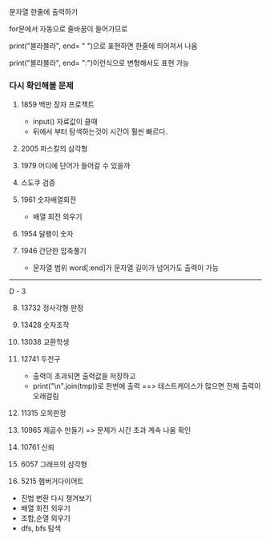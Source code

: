 문자열 한줄에 출력하기

for문에서 자동으로 줄바꿈이 들어가므로

 print("블라블라", end= " ")으로 표현하면 한줄에 띄어져서 나옴

print("블라블라", end= ":")이런식으로 변형해서도 표현 가능



### 다시 확인해볼 문제

1. 1859 백만 장자 프로젝트
   - input() 자료값이 클때 
   - 뒤에서 부터 탐색하는것이 시간이 훨씬 빠르다. 

2. 2005 파스칼의 삼각형

3. 1979 어디에 단어가 들어갈 수 있을까

4. 스도쿠 검증
5. 1961 숫자배열회전 
   - 배열 회전 외우기

6. 1954 달팽이 숫자

7. 1946 간단한 압축풀기
   - 문자열 범위 word[:end]가 문자열 길이가 넘어가도 출력이 가능 

---------------------------------------------------------------------------------------------------------

D - 3

8. 13732 정사각형 판정

9. 13428 숫자조작
10. 13038 교환학생
11. 12741 두전구
    - 출력이 초과되면 출력값을 저장하고
    - print("\n".join(tmp))로 한번에 출력 ==> 테스트케이스가 많으면 전체 출력이 오래걸림

12. 11315 오목판정
13. 10965 제곱수 만들기 => 문제가 시간 초과 계속 나옴 확인
14. 10761 신뢰
15. 6057 그래프의 삼각형
16. 5215 햄버거다이어트





- 진법 변환 다시 챙겨보기
- 배열 회전 외우기
- 조합,순열 외우기
- dfs, bfs 탐색